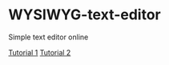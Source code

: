 # WYSIWYG-text-editor
Simple text editor online

[Tutorial 1](https://code.tutsplus.com/tutorials/create-a-wysiwyg-editor-with-the-contenteditable-attribute--cms-25657)
[Tutorial 2](https://codepen.io/chrisdavidmills/pen/gzYjag?editors=1010)